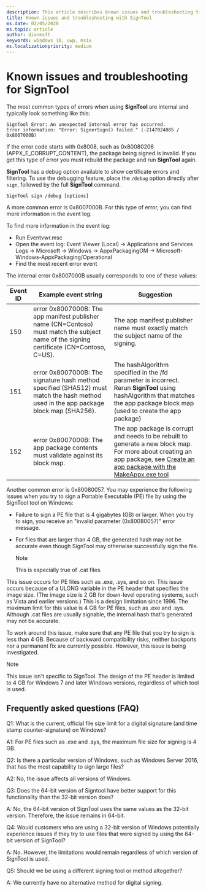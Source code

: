 ```yaml
---
description: This article describes known issues and troubleshooting tips for Sign Tool
title: Known issues and troubleshooting with SignTool
ms.date: 02/05/2020
ms.topic: article
author: dianmsft
keywords: windows 10, uwp, msix
ms.localizationpriority: medium
---
```


# Known issues and troubleshooting for SignTool
The most common types of errors when using **SignTool** are internal and typically look something like this:

```syntax
SignTool Error: An unexpected internal error has occurred.
Error information: "Error: SignerSign() failed." (-2147024885 / 0x8007000B) 
```

If the error code starts with 0x8008, such as 0x80080206 (APPX_E_CORRUPT_CONTENT), the package being signed is invalid. If you get this type of error you must rebuild the package and run **SignTool** again.

**SignTool** has a debug option available to show certificate errors and filtering. To use the debugging feature, place the `/debug` option directly after `sign`, followed by the full **SignTool** command.

```syntax
SignTool sign /debug [options]
``` 

A more common error is 0x8007000B. For this type of error, you can find more information in the event log.
 
To find more information in the event log:

- Run Eventvwr.msc
- Open the event log: Event Viewer (Local) -> Applications and Services Logs -> Microsoft -> Windows -> AppxPackagingOM -> Microsoft-Windows-AppxPackaging/Operational
- Find the most recent error event

The internal error 0x8007000B usually corresponds to one of these values:

| **Event ID** | **Example event string** | **Suggestion** |
|--------------|--------------------------|----------------|
| 150          | error 0x8007000B: The app manifest publisher name (CN=Contoso) must match the subject name of the signing certificate (CN=Contoso, C=US). | The app manifest publisher name must exactly match the subject name of the signing.               |
| 151          | error 0x8007000B: The signature hash method specified (SHA512) must match the hash method used in the app package block map (SHA256).     | The hashAlgorithm specified in the /fd parameter is incorrect. Rerun **SignTool** using hashAlgorithm that matches the app package block map (used to create the app package)  |
| 152          | error 0x8007000B: The app package contents must validate against its block map.                                                           | The app package is corrupt and needs to be rebuilt to generate a new block map. For more about creating an app package, see [Create an app package with the MakeAppx.exe tool](create-app-package-with-makeappx-tool.md) |

Another common error is 0x80080057. You may experience the following issues when you try to sign a Portable Executable (PE) file by using the SignTool tool on Windows:

- Failure to sign a PE file that is 4 gigabytes (GB) or larger. When you try to sign, you receive an "invalid parameter (0x80080057)" error message.
- For files that are larger than 4 GB, the generated hash may not be accurate even though SignTool may otherwise successfully sign the file.

   > [!NOTE]
   > This is especially true of .cat files.

This issue occurs for PE files such as .exe, .sys, and so on. This issue occurs because of a ULONG variable in the PE header that specifies the image size. (The image size is 2 GB for down-level operating systems, such as Vista and earlier versions.) This is a design limitation since 1996. The maximum limit for this value is 4 GB for PE files, such as .exe and .sys. Although .cat files are usually signable, the internal hash that's generated may not be accurate.

To work around this issue, make sure that any PE file that you try to sign is less than 4 GB. Because of backward compatibility risks, neither backports nor a permanent fix are currently possible. However, this issue is being investigated.

> [!NOTE]
> This issue isn't specific to SignTool. The design of the PE header is limited to 4 GB for Windows 7 and later Windows versions, regardless of which tool is used.

## Frequently asked questions (FAQ)

Q1: What is the current, official file size limit for a digital signature (and time stamp counter-signature) on Windows?

A1: For PE files such as .exe and .sys, the maximum file size for signing is 4 GB.

Q2: Is there a particular version of Windows, such as Windows Server 2016, that has the most capability to sign large files?

A2: No, the issue affects all versions of Windows.

Q3: Does the 64-bit version of Signtool have better support for this functionality than the 32-bit version does?

A: No, the 64-bit version of SignTool uses the same values as the 32-bit version. Therefore, the issue remains in 64-bit.

Q4: Would customers who are using a 32-bit version of Windows potentially experience issues if they try to use files that were signed by using the 64-bit version of SignTool?

A: No. However, the limitations would remain regardless of which version of SignTool is used.

Q5: Should we be using a different signing tool or method altogether?

A: We currently have no alternative method for digital signing.





